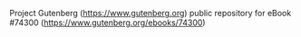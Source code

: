 Project Gutenberg (https://www.gutenberg.org) public repository for eBook #74300 (https://www.gutenberg.org/ebooks/74300)

